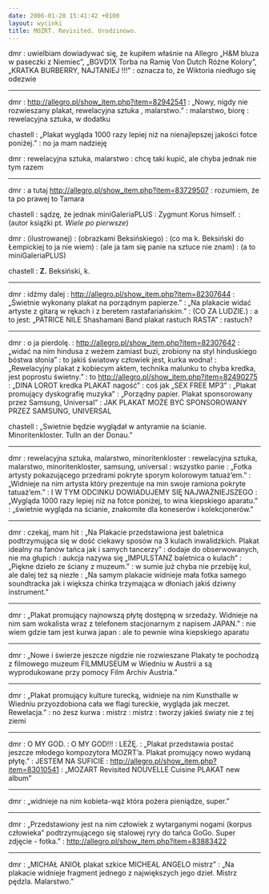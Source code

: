 ```yaml
---
date: 2006-01-28 15:41:42 +0100
layout: wycinki
title: MOZRT. Revisited. Urodzinowo.
---
```


dmr
: uwielbiam dowiadywać się, że kupiłem właśnie na Allegro „H&M bluza w paseczki z Niemiec”, „BGVD1X Torba na Ramię Von Dutch Różne Kolory”, „KRATKA BURBERRY, NAJTANIEJ !!!”
: oznacza to, że Wiktoria niedługo się odezwie

---

dmr
: http://allegro.pl/show_item.php?item=82942541
: „Nowy, nigdy nie rozwieszany plakat, rewelacyjna sztuka , malarstwo.”
: malarstwo, biorę
: rewelacyjna sztuka, w dodatku

chastell
: „Plakat wygląda 1000 razy lepiej niż na nienajlepszej jakości fotce poniżej.”
: no ja mam nadzieję

dmr
: rewelacyjna sztuka, malarstwo
: chcę taki kupić, ale chyba jednak nie tym razem

---

dmr
: a tutaj http://allegro.pl/show_item.php?item=83729507
: rozumiem, że ta po prawej to Tamara

chastell
: sądzę, że jednak miniGaleriaPLUS
: Zygmunt Korus himself.
: (autor książki pt. <cite>Wiele _po pierwsze_</cite>)

dmr
: (ilustrowanej)
: (obrazkami Beksińskiego)
: (co ma k. Beksiński do Łempickiej to ja nie wiem)
: (ale ja tam się panie na sztuce nie znam)
: (a to miniGaleriaPLUS)

chastell
: **Z.** Beksiński, k.

---

dmr
: idźmy dalej
: http://allegro.pl/show_item.php?item=82307644
: „Świetnie wykonany plakat na porządnym papierze.”
: „Na plakacie widać artyste z gitarą w rękach i z beretem rastafariańskim.”
: (CO ZA LUDZIE.)
: a to jest: „PATRICE NILE Shashamani Band plakat rastuch RASTA”
: rastuch?

---

dmr
: o ja pierdolę.
: http://allegro.pl/show_item.php?item=82307642
: „widać na nim hindusa z weżem zamiast buzi, zrobiony na styl hinduskiego bóstwa słonia”
: to jakiś światowy człowiek jest, kurka wodna!
: „Rewelacyjny plakat z kobiecym aktem, technika malunku to chyba kredka, jest poprostu świetny.”
: to http://allegro.pl/show_item.php?item=82490275
: „DINA LOROT kredka PLAKAT nagość”
: coś jak „SEX FREE MP3”
: „Plakat promujący dyskografię muzyka”
: „Porządny papier. Plakat sponsorowany przez Samsung, Universal”
: JAK PLAKAT MOŻE BYĆ SPONSOROWANY PRZEZ SAMSUNG, UNIVERSAL

chastell
: „Swietnie będzie wyglądał w antyramie na ścianie. Minoritenkloster. Tulln an der Donau.”

---

dmr
: rewelacyjna sztuka, malarstwo, minoritenkloster
: rewelacyjna sztuka, malarstwo, minoritenkloster, samsung, universal
: wszystko panie
: „Fotka artysty pokazującego przedrami pokryte sporym kolorowym tatuaż’em.”
: „Widnieje na nim artysta który prezentuje na min swoje ramiona pokryte tatuaż’em.”
: I W TYM ODCINKU DOWIADUJEMY SIĘ NAJWAŻNIEJSZEGO
: „Wygląda 1000 razy lepiej niż na fotce poniżej, to wina kiepskiego aparatu.”
: „świetnie wygląda na ścianie, znakomite dla koneserów i kolekcjonerów.”

---

dmr
: czekaj, mam hit
: „Na Plakacie przedstawiona jest baletnica podtrzymująca się w dość ciekawy sposów na 3 kulach inwalidzkich. Plakat idealny na fanów tańca jak i samych tancerzy”
: dodaje do obserwowanych, nie ma głupich
: aukcja nazywa się „IMPULSTANZ baletnica o kulach”
: „Piękne dzieło ze ściany z muzeum.”
: w sumie już chyba nie przebiję kul, ale dalej też są niezłe
: „Na samym plakacie widnieje mała fotka samego soundtracka jak i większa chinka trzymająca w dłoniach jakiś dziwny instrument.”

---

dmr
: „Plakat promujący najnowszą płytę dostępną w srzedaży. Widnieje na nim sam wokalista wraz z telefonem stacjonarnym z napisem JAPAN.”
: nie wiem gdzie tam jest kurwa japan
: ale to pewnie wina kiepskiego aparatu

---

dmr
: „Nowe i świerze jeszcze nigdzie nie rozwieszane Plakaty te pochodzą z filmowego muzeum FILMMUSEUM w Wiedniu w Austrii a są wyprodukowane przy pomocy Film Archiv Austria.”

---

dmr
: „Plakat promujący kulture turecką, widnieje na nim Kunsthalle w Wiedniu przyozdobiona cała we flagi tureckie, wygląda jak meczet. Rewelacja.”
: no żesz kurwa
: mistrz
: mistrz
: tworzy jakieś światy nie z tej ziemi

---

dmr
: O MY GOD.
: O MY GOD!!!
: LEŻĘ.
: „Plakat przedstawia postać jeszcze młodego kompozytora MOZRT’a. Plakat promujący nowo wydaną płytę.”
: JESTEM NA SUFICIE
: http://allegro.pl/show_item.php?item=83010541
: „MOZART Revisited NOUVELLE Cuisine PLAKAT new album”

---

dmr
: „widnieje na nim kobieta-wąż która pożera pieniądze, super.”

---

dmr
: „Przedstawiony jest na nim człowiek z wytarganymi nogami (korpus człowieka” podtrzymującego się stalowej ryry do tańca GoGo. Super zdjęcie - fotka.”
: http://allegro.pl/show_item.php?item=83883422

---

dmr
: „MICHAŁ ANIOŁ plakat szkice MICHEAL ANGELO mistrz”
: „Na plakacie widnieje fragment jednego z największych jego dzieł. Mistrz pędzla. Malarstwo.”
